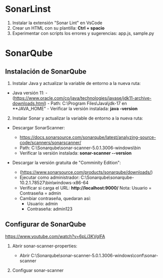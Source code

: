 # SonarLinst

1. Instalar la extensión "Sonar Lint" en VsCode
2. Crear un HTML con su plantilla: **Ctrl + spacio**
3. Experimentar con scripts los errores y sugerencias: app.js, sample.py

# SonarQube

## Instalación de SonarQube

1. Instalar Java y actualizar la variable de entorno a la nueva ruta:

-  Java versión 11:
        - (https://www.oracle.com/co/java/technologies/javase/jdk11-archive-downloads.html) 
        - Path: C:\Program Files\Java\jdk-17 en **JAVA_HOME"
        - Verificar la versión instalada: **java -version**

2. Instalar Sonar y actualizar la variable de entorno a la nueva ruta:

-   Descargar SonarScanner:
    -   https://docs.sonarsource.com/sonarqube/latest/analyzing-source-code/scanners/sonarscanner/
    - Path: C:\Sonarqube\sonar-scanner-5.0.1.3006-windows\bin
    - Verificar la versión instalada:  **sonar-scanner --version**

-   Descargar la versión gratuita de "Comminity Edition":
    -   (https://www.sonarsource.com/products/sonarqube/downloads/)
    -   Ejecutar como administrador:  C:\Sonarqube\sonarqube-10.2.1.78527\bin\windows-x86-64
    - Verificar si carga el URL: **http://localhost:9000/**
    Nota: Usuario = Contraseña = admin
    - Cambiar contraseña, quedaran así:
        - Usuario:      admin
        - Contraseña:   admin123

## Configurar de SonarQube

https://www.youtube.com/watch?v=6pLj3KVglFA 

1. Abrir sonar-scanner-properties:

    - Abrir C:\Sonarqube\sonar-scanner-5.0.1.3006-windows\conf\sonar-scanner

2. Configuar sonar-scanner


    
